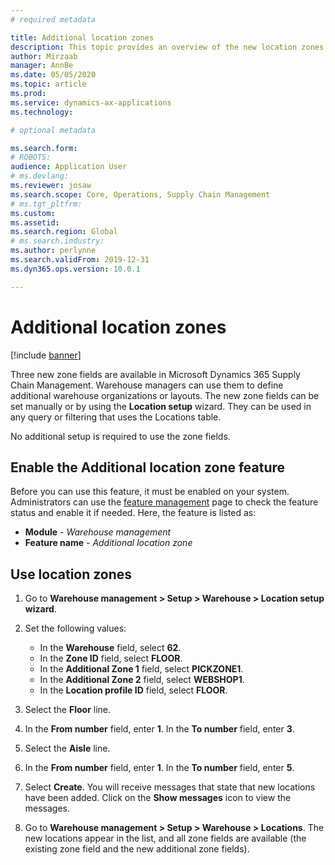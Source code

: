 ```yaml
---
# required metadata

title: Additional location zones
description: This topic provides an overview of the new location zones that have been added to Microsoft Dynamics 365 Supply Chain Management.
author: Mirzaab
manager: AnnBe
ms.date: 05/05/2020
ms.topic: article
ms.prod: 
ms.service: dynamics-ax-applications
ms.technology: 

# optional metadata

ms.search.form: 
# ROBOTS: 
audience: Application User
# ms.devlang: 
ms.reviewer: josaw
ms.search.scope: Core, Operations, Supply Chain Management
# ms.tgt_pltfrm: 
ms.custom: 
ms.assetid: 
ms.search.region: Global
# ms.search.industry: 
ms.author: perlynne
ms.search.validFrom: 2019-12-31
ms.dyn365.ops.version: 10.0.1

---
```


# Additional location zones

[!include [banner](../includes/banner.md)]

Three new zone fields are available in Microsoft Dynamics 365 Supply Chain Management. Warehouse managers can use them to define additional warehouse organizations or layouts. The new zone fields can be set manually or by using the **Location setup** wizard. They can be used in any query or filtering that uses the Locations table.

No additional setup is required to use the zone fields.

## Enable the Additional location zone feature

Before you can use this feature, it must be enabled on your system. Administrators can use the [feature management](../../fin-ops-core/fin-ops/get-started/feature-management/feature-management-overview.md) page to check the feature status and enable it if needed. Here, the feature is listed as:

- **Module** - *Warehouse management*
- **Feature name** - *Additional location zone*

## Use location zones

1. Go to **Warehouse management \> Setup \> Warehouse \> Location setup wizard**.
2. Set the following values:

    - In the **Warehouse** field, select **62**.
    - In the **Zone ID** field, select **FLOOR**.
    - In the **Additional Zone 1** field, select **PICKZONE1**.
    - In the **Additional Zone 2** field, select **WEBSHOP1**.
    - In the **Location profile ID** field, select **FLOOR**.

3. Select the **Floor** line.
4. In the **From number** field, enter **1**. In the **To number** field, enter **3**.
5. Select the **Aisle** line.
6. In the **From number** field, enter **1**. In the **To number** field, enter **5**.
7. Select **Create**. You will receive messages that state that new locations have been added. Click on the **Show messages** icon to view the messages.
8. Go to **Warehouse management \> Setup \> Warehouse \> Locations**. The new locations appear in the list, and all zone fields are available (the existing zone field and the new additional zone fields).
